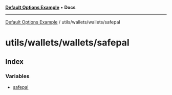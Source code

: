 [**Default Options Example**](../../../../README.md) • **Docs**

***

[Default Options Example](../../../../modules.md) / utils/wallets/wallets/safepal

# utils/wallets/wallets/safepal

## Index

### Variables

- [safepal](variables/safepal.md)
